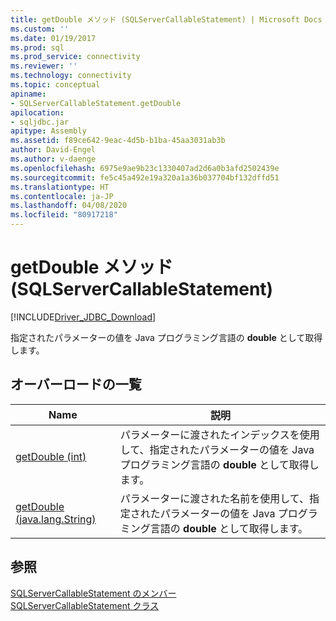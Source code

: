 ```yaml
---
title: getDouble メソッド (SQLServerCallableStatement) | Microsoft Docs
ms.custom: ''
ms.date: 01/19/2017
ms.prod: sql
ms.prod_service: connectivity
ms.reviewer: ''
ms.technology: connectivity
ms.topic: conceptual
apiname:
- SQLServerCallableStatement.getDouble
apilocation:
- sqljdbc.jar
apitype: Assembly
ms.assetid: f89ce642-9eac-4d5b-b1ba-45aa3031ab3b
author: David-Engel
ms.author: v-daenge
ms.openlocfilehash: 6975e9ae9b23c1330407ad2d6a0b3afd2502439e
ms.sourcegitcommit: fe5c45a492e19a320a1a36b037704bf132dffd51
ms.translationtype: HT
ms.contentlocale: ja-JP
ms.lasthandoff: 04/08/2020
ms.locfileid: "80917218"
---
```

# <a name="getdouble-method-sqlservercallablestatement"></a>getDouble メソッド (SQLServerCallableStatement)
[!INCLUDE[Driver_JDBC_Download](../../../includes/driver_jdbc_download.md)]

  指定されたパラメーターの値を Java プログラミング言語の **double** として取得します。  
  
## <a name="overload-list"></a>オーバーロードの一覧  
  
|Name|説明|  
|----------|-----------------|  
|[getDouble (int)](../../../connect/jdbc/reference/getdouble-method-int.md)|パラメーターに渡されたインデックスを使用して、指定されたパラメーターの値を Java プログラミング言語の **double** として取得します。|  
|[getDouble (java.lang.String)](../../../connect/jdbc/reference/getdouble-method-java-lang-string.md)|パラメーターに渡された名前を使用して、指定されたパラメーターの値を Java プログラミング言語の **double** として取得します。|  
  
## <a name="see-also"></a>参照  
 [SQLServerCallableStatement のメンバー](../../../connect/jdbc/reference/sqlservercallablestatement-members.md)   
 [SQLServerCallableStatement クラス](../../../connect/jdbc/reference/sqlservercallablestatement-class.md)  
  
  
